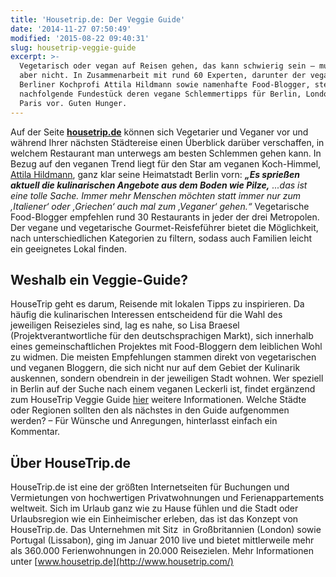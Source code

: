 ```yaml
---
title: 'Housetrip.de: Der Veggie Guide'
date: '2014-11-27 07:50:49'
modified: '2015-08-22 09:40:31'
slug: housetrip-veggie-guide
excerpt: >-
  Vegetarisch oder vegan auf Reisen gehen, das kann schwierig sein – muss es
  aber nicht. In Zusammenarbeit mit rund 60 Experten, darunter der vegane
  Berliner Kochprofi Attila Hildmann sowie namenhafte Food-Blogger, stellt  das
  nachfolgende Fundestück deren vegane Schlemmertipps für Berlin, London und
  Paris vor. Guten Hunger.
---
```


Auf der Seite [**housetrip.de**](http://www.housetrip.de/content/reisefuehrer-vegetarisches-essen/index.html) können sich Vegetarier und Veganer vor und während Ihrer nächsten Städtereise einen Überblick darüber verschaffen, in welchem Restaurant man unterwegs am besten Schlemmen gehen kann. In Bezug auf den veganen Trend liegt für den Star am veganen Koch-Himmel, [Attila Hildmann](http://www.attilahildmann.com), ganz klar seine Heimatstadt Berlin vorn: **_„Es sprießen aktuell die kulinarischen Angebote aus dem Boden wie Pilze,_** _...das ist eine tolle Sache. Immer mehr Menschen möchten statt immer nur zum ‚Italiener‘ oder ‚Griechen‘ auch mal zum ‚Veganer‘ gehen.“_ Vegetarische Food-Blogger empfehlen rund 30 Restaurants in jeder der drei Metropolen. Der vegane und vegetarische Gourmet-Reisfeführer bietet die Möglichkeit, nach unterschiedlichen Kategorien zu filtern, sodass auch Familien leicht ein geeignetes Lokal finden. [<!-- Image removed (no copyright): Housetrip-Veggie-Guide-2.jpeg -->](http://www.housetrip.de/content/reisefuehrer-vegetarisches-essen/index.html)

## Weshalb ein Veggie-Guide?

HouseTrip geht es darum, Reisende mit lokalen Tipps zu inspirieren. Da häufig die kulinarischen Interessen entscheidend für die Wahl des jeweiligen Reisezieles sind, lag es nahe, so Lisa Braesel (Projektverantwortliche für den deutschsprachigen Markt), sich innerhalb eines gemeinschaftlichen Projektes mit Food-Bloggern dem leiblichen Wohl zu widmen. Die meisten Empfehlungen stammen direkt von vegetarischen und veganen Bloggern, die sich nicht nur auf dem Gebiet der Kulinarik auskennen, sondern obendrein in der jeweiligen Stadt wohnen. Wer speziell in Berlin auf der Suche nach einem veganen Leckerli ist, findet ergänzend zum HouseTrip Veggie Guide [hier](http://www.berlin-vegan.de) weitere Informationen. Welche Städte oder Regionen sollten den als nächstes in den Guide aufgenommen werden? – Für Wünsche und Anregungen, hinterlasst einfach ein Kommentar.

## Über HouseTrip.de

HouseTrip.de ist eine der größten Internetseiten für Buchungen und Vermietungen von hochwertigen Privatwohnungen und Ferienappartements weltweit. Sich im Urlaub ganz wie zu Hause fühlen und die Stadt oder Urlaubsregion wie ein Einheimischer erleben, das ist das Konzept von HouseTrip.de. Das Unternehmen mit Sitz  in Großbritannien (London) sowie Portugal (Lissabon), ging im Januar 2010 live und bietet mittlerweile mehr als 360.000 Ferienwohnungen in 20.000 Reisezielen. Mehr Informationen unter [www.housetrip.de](http://www.housetrip.com/)

